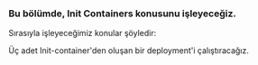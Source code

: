 ### Bu bölümde, Init Containers konusunu işleyeceğiz.

Sırasıyla işleyeceğimiz konular şöyledir:

Üç adet Init-container'den oluşan bir deployment'i çalıştıracağız.
